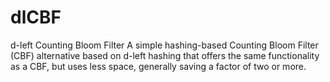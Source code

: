 # dlCBF
d-left Counting Bloom Filter
A simple hashing-based Counting Bloom Filter (CBF) alternative based on d-left hashing that offers the same functionality as a CBF, but uses less space, generally saving a factor of two or more.
